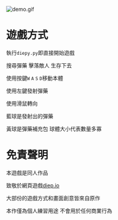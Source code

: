 ![demo.gif](https://github.com/sunrimii/diepy/blob/master/demo.gif?raw=true)

# 遊戲方式

執行`diepy.py`即直接開始遊戲

搜尋彈藥 擊落敵人 生存下去

使用按鍵`W` `A` `S` `D`移動本體

使用左鍵發射彈藥

使用滑鼠轉向

藍球是發射出的彈藥

黃球是彈藥補充包 球體大小代表數量多寡

# 免責聲明

本遊戲是同人作品

致敬於網頁遊戲[diep.io](diep.io)

大部份的遊戲方式和畫面創意皆來自原作

本作僅為個人練習用途 不會用於任何商業行為
